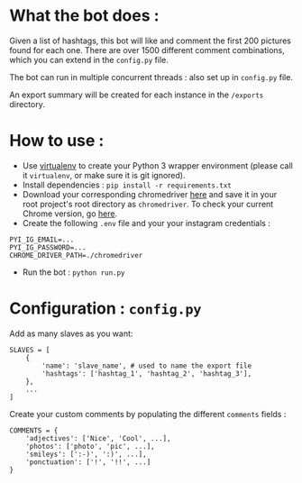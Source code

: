 # What the bot does :
Given a list of hashtags, this bot will like and comment the first 200 pictures found for each one.
There are over 1500 different comment combinations, which you can extend in the `config.py` file.

The bot can run in multiple concurrent threads : also set up in `config.py` file.

An export summary will be created for each instance in the `/exports` directory.

# How to use :
- Use [virtualenv](https://virtualenv.pypa.io/en/latest/) to create your Python 3 wrapper environment (please call it `virtualenv`, or make sure it is git ignored).
- Install dependencies : `pip install -r requirements.txt`
- Download your corresponding chromedriver [here](http://chromedriver.chromium.org/downloads) and save it in your root project's root directory as `chromedriver`. To check your current Chrome version, go [here](https://www.whatismybrowser.com/detect/what-version-of-chrome-do-i-have).
- Create the following `.env` file and your your instagram credentials :
```
PYI_IG_EMAIL=...
PYI_IG_PASSWORD=...
CHROME_DRIVER_PATH=./chromedriver
```
- Run the bot : `python run.py`

# Configuration : `config.py`
Add as many slaves as you want: 
```
SLAVES = [
    {
        'name': 'slave_name', # used to name the export file
        'hashtags': ['hashtag_1', 'hashtag_2', 'hashtag_3'],
    },
    ...
]
```
Create your custom comments by populating the different `comments` fields :
```
COMMENTS = {
    'adjectives': ['Nice', 'Cool', ...],
    'photos': ['photo', 'pic', ...],
    'smileys': [':-)', ':)', ...],
    'ponctuation': ['!', '!!', ...]
}

```
